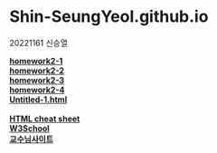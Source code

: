 # Shin-SeungYeol.github.io
20221161 신승열<br>
 
[**homework2-1**](https://shin-seungyeol.github.io/homework2-1)<br>
[**homework2-2**](https://shin-seungyeol.github.io/homework2-2)<br>
[**homework2-3**](https://shin-seungyeol.github.io/homework2-3)<br>
[**homework2-4**](https://shin-seungyeol.github.io/homework2-4)<br>
[**Untitled-1.html**](https://shin-seungyeol.github.io/Untitled-1)
<br><br>
[**HTML cheat sheet**](https://web.stanford.edu/group/csp/cs21/htmlcheatsheet.pdf)<br>
[**W3School**](https://www.w3schools.com/html/default.asp)<br>
[**교수님사이트**](http://kowon.dongseo.ac.kr/~lbg/)

